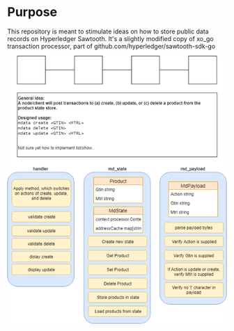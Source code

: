 # Purpose
This repository is meant to stimulate ideas on how to store public data records on Hyperledger Sawtooth. 
It's a slightly modified copy of xo_go transaction processor, part of github.com/hyperledger/sawtooth-sdk-go

![alt text](docs/Mdata.png "Diagram")